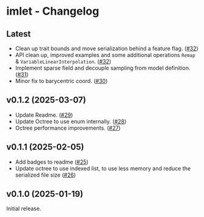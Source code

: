 # imlet - Changelog

## Latest
- Clean up trait bounds and move serialization behind a feature flag. ([#32](https://github.com/joelhi/imlet-rs/pull/33))
- API clean up, improved examples and some additional operations `Remap` & `VariableLinearInterpolation`. ([#32](https://github.com/joelhi/imlet-rs/pull/32))
- Implement sparse field and decouple sampling from model definition. ([#31](https://github.com/joelhi/imlet-rs/pull/31))
- Minor fix to barycentric coord. ([#30](https://github.com/joelhi/imlet-rs/pull/30))

## v0.1.2 (2025-03-07)
- Update Readme. ([#29](https://github.com/joelhi/imlet-rs/pull/29))
- Update Octree to use enum internally. ([#28](https://github.com/joelhi/imlet-rs/pull/28))
- Octree performance improvements. ([#27](https://github.com/joelhi/imlet-rs/pull/27))

## v0.1.1 (2025-02-05)
- Add badges to readme ([#25](https://github.com/joelhi/imlet-rs/pull/25))
- Update octree to use indexed list, to use less memory and reduce the serialized file size ([#26](https://github.com/joelhi/imlet-rs/pull/26))

## v0.1.0 (2025-01-19)
Initial release.
